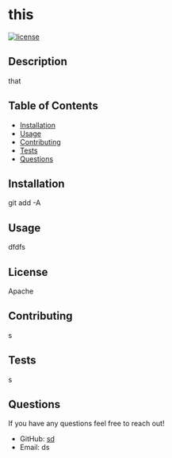 # this

  [![license](https://img.shields.io/badge/license-Apache-red)](https://shields.io)

  ## Description 
  that

  ## Table of Contents
  - [Installation](#installation)
  - [Usage](#usage)
  - [Contributing](#contributing)
  - [Tests](#tests)
  - [Questions](#questions)
  
  ## Installation
  git add -A

  ## Usage
  dfdfs

  ## License
  Apache

  ## Contributing
  s

  ## Tests
  s

  ## Questions

  If you have any questions feel free to reach out!
  - GitHub: [sd](https://github.com/sd)
  - Email: ds
